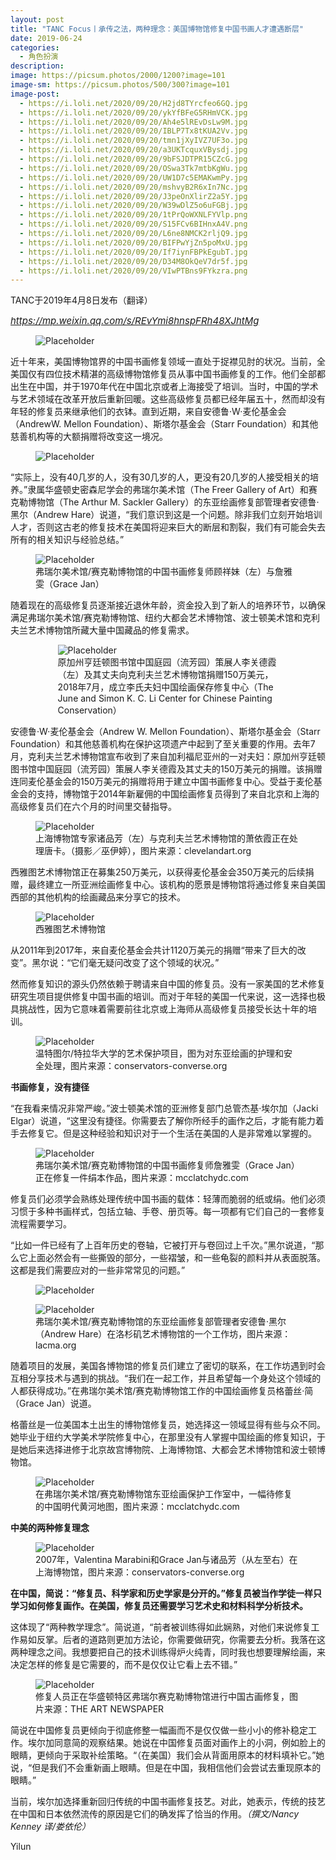 ```yaml
---
layout: post
title: "TANC Focus丨承传之法，两种理念：美国博物馆修复中国书画人才遭遇断层"
date: 2019-06-24
categories:
  - 角色扮演
description:
image: https://picsum.photos/2000/1200?image=101
image-sm: https://picsum.photos/500/300?image=101
image-post: 
  - https://i.loli.net/2020/09/20/H2jd8TYrcfeo6GQ.jpg
  - https://i.loli.net/2020/09/20/ykYfBFeG5RHmVCK.jpg
  - https://i.loli.net/2020/09/20/Ah4e5lREvDsLw9M.jpg
  - https://i.loli.net/2020/09/20/IBLP7Tx8tKUA2Vv.jpg
  - https://i.loli.net/2020/09/20/tmn1jXyIVZ7UF3o.jpg
  - https://i.loli.net/2020/09/20/a3UKTcquxVBysdj.jpg
  - https://i.loli.net/2020/09/20/9bFSJDTPR15CZcG.jpg
  - https://i.loli.net/2020/09/20/OSwa3Tk7mtbKgWu.jpg
  - https://i.loli.net/2020/09/20/UW1D7c5EMAKwmPy.jpg
  - https://i.loli.net/2020/09/20/mshvyB2R6xIn7Nc.jpg
  - https://i.loli.net/2020/09/20/J3peOnXlirZ2a5Y.jpg
  - https://i.loli.net/2020/09/20/W39wDlZ5o6uFGBj.jpg
  - https://i.loli.net/2020/09/20/1tPrQoWXNLFYVlp.png
  - https://i.loli.net/2020/09/20/S15FCv6BIHnxA4V.png
  - https://i.loli.net/2020/09/20/L6ne8NMCK2rljQ9.jpg
  - https://i.loli.net/2020/09/20/BIFPwYjZn5poMxU.jpg
  - https://i.loli.net/2020/09/20/If7iynFBPkEgubT.jpg
  - https://i.loli.net/2020/09/20/D34M8OkQeV7dr5f.jpg
  - https://i.loli.net/2020/09/20/VIwPTBns9FYkzra.png
---
```

TANC于2019年4月8日发布（翻译）

<a href="https://mp.weixin.qq.com/s/REvYmi8hnspFRh48XJhtMg"><i style="font-size:15px">https://mp.weixin.qq.com/s/REvYmi8hnspFRh48XJhtMg</i></a>

<figure>
  <img src="{{ page.image-post[0] }}" alt="Placeholder"/>
</figure>

近十年来，美国博物馆界的中国书画修复领域一直处于捉襟见肘的状况。当前，全美国仅有四位技术精湛的高级博物馆修复员从事中国书画修复的工作。他们全部都出生在中国，并于1970年代在中国北京或者上海接受了培训。当时，中国的学术与艺术领域在改革开放后重新回暖<!--break-->。这些高级修复员都已经年届五十，然而却没有年轻的修复员来继承他们的衣钵。直到近期，来自安德鲁·W·麦伦基金会（AndrewW. Mellon Foundation）、斯塔尔基金会（Starr Foundation）和其他慈善机构等的大额捐赠将改变这一境况。

<figure>
  <img src="{{ page.image-post[1] }}" alt="Placeholder"/>
</figure>

“实际上，没有40几岁的人，没有30几岁的人，更没有20几岁的人接受相关的培养。”隶属华盛顿史密森尼学会的弗瑞尔美术馆（The Freer Gallery of Art）和赛克勒博物馆（The Arthur M. Sackler Gallery）的东亚绘画修复部管理者安德鲁·黑尔（Andrew Hare）说道，“我们意识到这是一个问题。除非我们立刻开始培训人才，否则这古老的修复技术在美国将迎来巨大的断层和割裂，我们有可能会失去所有的相关知识与经验总结。”

<figure>
  <img src="{{ page.image-post[2] }}" alt="Placeholder"/>
  <figcaption>弗瑞尔美术馆/赛克勒博物馆的中国书画修复师顾祥妹（左）与詹雅雯（Grace Jan）</figcaption>
</figure>

随着现在的高级修复员逐渐接近退休年龄，资金投入到了新人的培养环节，以确保满足弗瑞尔美术馆/赛克勒博物馆、纽约大都会艺术博物馆、波士顿美术馆和克利夫兰艺术博物馆所藏大量中国藏品的修复需求。

<figure style="width:70%;margin:auto;">
  <img src="{{ page.image-post[3] }}" alt="Placeholder"/>
  <figcaption>原加州亨廷顿图书馆中国庭园（流芳园）策展人李关德霞（左）及其丈夫向克利夫兰艺术博物馆捐赠150万美元，2018年7月，成立李氏夫妇中国绘画保存修复中心（The June and Simon K. C. Li Center for Chinese Painting Conservation）</figcaption>
</figure>

安德鲁·W·麦伦基金会（Andrew W. Mellon Foundation）、斯塔尔基金会（Starr Foundation）和其他慈善机构在保护这项遗产中起到了至关重要的作用。去年7月，克利夫兰艺术博物馆宣布收到了来自加利福尼亚州的一对夫妇：原加州亨廷顿图书馆中国庭园（流芳园）策展人李关德霞及其丈夫的150万美元的捐赠。该捐赠连同麦伦基金会的150万美元的捐赠将用于建立中国书画修复中心。受益于麦伦基金会的支持，博物馆于2014年新雇佣的中国绘画修复员得到了来自北京和上海的高级修复员们在六个月的时间里交替指导。

<figure>
  <img src="{{ page.image-post[4] }}" alt="Placeholder"/>
  <figcaption>上海博物馆专家诸品芳（左）与克利夫兰艺术博物馆的萧依霞正在处理唐卡。（摄影／巫伊婷），图片来源：clevelandart.org</figcaption>
</figure>

西雅图艺术博物馆正在募集250万美元，以获得麦伦基金会350万美元的后续捐赠，最终建立一所亚洲绘画修复中心。该机构的愿景是博物馆将通过修复来自美国西部的其他机构的绘画藏品来分享它的技术。

<figure>
  <img src="{{ page.image-post[5] }}" alt="Placeholder"/>
  <figcaption>西雅图艺术博物馆</figcaption>
</figure>

从2011年到2017年，来自麦伦基金会共计1120万美元的捐赠“带来了巨大的改变”。黑尔说：“它们毫无疑问改变了这个领域的状况。”

然而修复知识的源头仍然依赖于聘请来自中国的修复员。没有一家美国的艺术修复研究生项目提供修复中国书画的培训。而对于年轻的美国一代来说，这一选择也极具挑战性，因为它意味着需要前往北京或上海师从高级修复员接受长达十年的培训。

<figure>
  <img src="{{ page.image-post[6] }}" alt="Placeholder"/>
  <figcaption>温特图尔/特拉华大学的艺术保护项目，图为对东亚绘画的护理和安全处理，图片来源：conservators-converse.org</figcaption>
</figure>

<b>书画修复，没有捷径</b>

“在我看来情况非常严峻。”波士顿美术馆的亚洲修复部门总管杰基·埃尔加（Jacki Elgar）说道，“这里没有捷径。你需要去了解你所经手的画作之后，才能有能力着手去修复它。但是这种经验和知识对于一个生活在美国的人是非常难以掌握的。

<figure>
  <img src="{{ page.image-post[7] }}" alt="Placeholder"/>
  <figcaption>弗瑞尔美术馆/赛克勒博物馆的中国书画修复师詹雅雯（Grace Jan）正在修复一件绢本作品，图片来源：mcclatchydc.com</figcaption>
</figure>

修复员们必须学会熟练处理传统中国书画的载体：轻薄而脆弱的纸或绢。他们必须习惯于多种书画样式，包括立轴、手卷、册页等。每一项都有它们自己的一套修复流程需要学习。

“比如一件已经有了上百年历史的卷轴，它被打开与卷回过上千次。”黑尔说道，“那么它上面必然会有一些撕毁的部分，一些褶皱，和一些龟裂的颜料并从表面脱落。这都是我们需要应对的一些非常常见的问题。”

<figure>
  <img src="{{ page.image-post[8] }}" alt="Placeholder"/>
</figure>
<figure>
  <img src="{{ page.image-post[9] }}" alt="Placeholder"/>
  <figcaption>弗瑞尔美术馆/赛克勒博物馆的东亚绘画修复部管理者安德鲁·黑尔（Andrew Hare）在洛杉矶艺术博物馆的一个工作坊，图片来源：lacma.org</figcaption>
</figure>

随着项目的发展，美国各博物馆的修复员们建立了密切的联系，在工作坊遇到时会互相分享技术与遇到的挑战。“我们在一起工作，并且希望每一个身处这个领域的人都获得成功。”在弗瑞尔美术馆/赛克勒博物馆工作的中国绘画修复员格蕾丝·简（Grace Jan）说道。

格蕾丝是一位美国本土出生的博物馆修复员，她选择这一领域显得有些与众不同。她毕业于纽约大学美术学院修复中心，在那里没有人掌握中国绘画的修复知识，于是她后来选择进修于北京故宫博物院、上海博物馆、大都会艺术博物馆和波士顿博物馆。

<figure>
  <img src="{{ page.image-post[10] }}" alt="Placeholder"/>
  <figcaption>在弗瑞尔美术馆/赛克勒博物馆东亚绘画保护工作室中，一幅待修复的中国明代黄河地图，图片来源：mcclatchydc.com</figcaption>
</figure>

<b>中美的两种修复理念</b>

<figure>
  <img src="{{ page.image-post[11] }}" alt="Placeholder"/>
  <figcaption>2007年，Valentina Marabini和Grace Jan与诸品芳（从左至右）在上海博物馆，图片来源：conservators-converse.org</figcaption>
</figure>

<b>在中国，简说：“修复员、科学家和历史学家是分开的。”修复员被当作学徒一样只学习如何修复画作。在美国，修复员还需要学习艺术史和材料科学分析技术。</b>

这体现了“两种教学理念”。简说道，“前者被训练得如此娴熟，对他们来说修复工作易如反掌。后者的道路则更加方法论，你需要做研究，你需要去分析。我落在这两种理念之间。我想要把自己的技术训练得炉火纯青，同时我也想要理解绘画，来决定怎样的修复是它需要的，而不是仅仅让它看上去不错。”

<figure>
  <img src="{{ page.image-post[12] }}" alt="Placeholder"/>
  <figcaption>修复人员正在华盛顿特区弗瑞尔赛克勒博物馆进行中国古画修复，图片来源：THE ART NEWSPAPER</figcaption>
</figure>

简说在中国修复员更倾向于彻底修整一幅画而不是仅仅做一些小小的修补稳定工作。埃尔加同意简的观察结果。她说在中国修复员面对画作上的小洞，例如脸上的眼睛，更倾向于采取补绘策略。“（在美国）我们会从背面用原本的材料填补它。”她说，“但是我们不会重新画上眼睛。但是在中国，我相信他们会尝试去重现原本的眼睛。”

当前，埃尔加选择重新回归传统的中国书画修复技艺。对此，她表示，传统的技艺在中国和日本依然流传的原因是它们的确发挥了恰当的作用。<i>（撰文/Nancy Kenney 译/娄依伦）</i>

 
Yilun